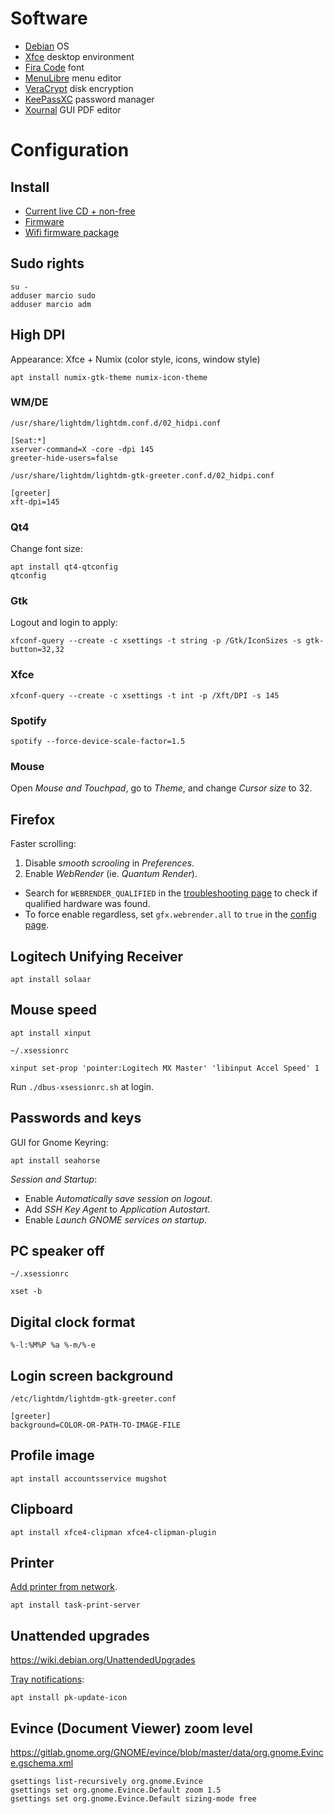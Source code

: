 # Software

- [Debian](https://www.debian.org) OS
- [Xfce](https://xfce.org) desktop environment
- [Fira Code](https://github.com/tonsky/FiraCode) font
- [MenuLibre](https://bluesabre.org/projects/menulibre/) menu editor
- [VeraCrypt](https://www.veracrypt.fr) disk encryption
- [KeePassXC](https://keepassxc.org) password manager
- [Xournal](http://xournal.sourceforge.net) GUI PDF editor

# Configuration

## Install

- [Current live CD + non-free](http://cdimage.debian.org/cdimage/unofficial/non-free/cd-including-firmware/current-live/amd64/iso-hybrid/)
- [Firmware](https://wiki.debian.org/Firmware)
- [Wifi firmware package](https://packages.debian.org/stretch/all/firmware-iwlwifi/download)

## Sudo rights

    su -
    adduser marcio sudo
    adduser marcio adm

## High DPI

Appearance: Xfce + Numix (color style, icons, window style)

    apt install numix-gtk-theme numix-icon-theme

### WM/DE

`/usr/share/lightdm/lightdm.conf.d/02_hidpi.conf`

    [Seat:*]
    xserver-command=X -core -dpi 145
    greeter-hide-users=false

`/usr/share/lightdm/lightdm-gtk-greeter.conf.d/02_hidpi.conf`

    [greeter]
    xft-dpi=145

### Qt4

Change font size:

    apt install qt4-qtconfig
    qtconfig

### Gtk

Logout and login to apply:

    xfconf-query --create -c xsettings -t string -p /Gtk/IconSizes -s gtk-button=32,32

### Xfce

    xfconf-query --create -c xsettings -t int -p /Xft/DPI -s 145

### Spotify

    spotify --force-device-scale-factor=1.5

### Mouse

Open *Mouse and Touchpad*, go to *Theme*, and change *Cursor size* to 32.

## Firefox

Faster scrolling:

1. Disable *smooth scrooling* in *Preferences*.
2. Enable *WebRender* (ie. *Quantum Render*).
  - Search for `WEBRENDER_QUALIFIED` in the [troubleshooting page](about:support) to check if qualified hardware was found.
  - To force enable regardless, set `gfx.webrender.all` to `true` in the [config page](about:config).

## Logitech Unifying Receiver

    apt install solaar

## Mouse speed

    apt install xinput

`~/.xsessionrc`

    xinput set-prop 'pointer:Logitech MX Master' 'libinput Accel Speed' 1

Run `./dbus-xsessionrc.sh` at login.

## Passwords and keys

GUI for Gnome Keyring:

    apt install seahorse

*Session and Startup*:
- Enable *Automatically save session on logout*.
- Add *SSH Key Agent* to *Application Autostart*.
- Enable *Launch GNOME services on startup*.

## PC speaker off

`~/.xsessionrc`

    xset -b

## Digital clock format

    %-l:%M%P %a %-m/%-e

## Login screen background

`/etc/lightdm/lightdm-gtk-greeter.conf`

    [greeter]
    background=COLOR-OR-PATH-TO-IMAGE-FILE

## Profile image

    apt install accountsservice mugshot

## Clipboard

    apt install xfce4-clipman xfce4-clipman-plugin

## Printer

[Add printer from network](http://localhost:631).

    apt install task-print-server

## Unattended upgrades

https://wiki.debian.org/UnattendedUpgrades

[Tray notifications](https://code.guido-berhoerster.org/projects/pk-update-icon/):

    apt install pk-update-icon

## Evince (Document Viewer) zoom level

https://gitlab.gnome.org/GNOME/evince/blob/master/data/org.gnome.Evince.gschema.xml

    gsettings list-recursively org.gnome.Evince
    gsettings set org.gnome.Evince.Default zoom 1.5
    gsettings set org.gnome.Evince.Default sizing-mode free

